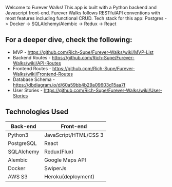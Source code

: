 Welcome to Furever Walks!
This app is built with a Python backend and Javascript front-end.
Furever Walks follows RESTfulAPI conventions with most features including functional CRUD.
Tech stack for this app: Postgres -> Docker -> SQLAlchemy/Alembic -> Redux -> React

## For a deeper dive, check the following:
  * MVP - https://github.com/Rich-Supe/Furever-Walks/wiki/MVP-List
  * Backend Routes - https://github.com/Rich-Supe/Furever-Walks/wiki/API-Routes
  * Frontend Routes - https://github.com/Rich-Supe/Furever-Walks/wiki/Frontend-Routes
  * Database Schema - https://dbdiagram.io/d/60a59bb4b29a09603d15aa7f
  * User Stories - https://github.com/Rich-Supe/Furever-Walks/wiki/User-Stories
  
 ## Technologies Used

| Back-end    | Front-end |
| ---      | ---       |
| Python3 | JavaScript/HTML/CSS 3  |
| PostgreSQL     | React |
| SQLAlchemy |   Redux(Flux)    |
| Alembic | Google Maps API |
| Docker | SwiperJs |
| AWS S3 |  Heroku(deployment)  |
